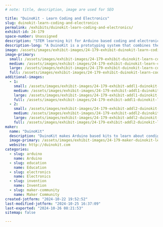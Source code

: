 ```yaml
---
# note: title, description, image are used for SEO

title: "DuinoKit - Learn Coding and Electronics"
slug: duinokit-learn-coding-and-electronics
permalink: /exhibits/duinokit-learn-coding-and-electronics/
exhibit-id: 24-179
space-number: Unassigned
description: "STEM learning kit for Arduino based coding and electronics. "
description-long: "A DuinoKit is a prototyping system that combines the power of coding with the versatility of electronics. It consists of an Arduino microcontroller board, a breadboard, various electronic components, and a set of tutorials to guide you through the learning process."
image: /assets/images/exhibit-images/24-179-exhibit-duinokit-learn-coding-and-electronics-avatar-kit-small-8464-large.JPG
image-primary: 
  small: /assets/images/exhibit-images/24-179-exhibit-duinokit-learn-coding-and-electronics-avatar-kit-small-8464-small.JPG
  medium: /assets/images/exhibit-images/24-179-exhibit-duinokit-learn-coding-and-electronics-avatar-kit-small-8464-medium.JPG
  large: /assets/images/exhibit-images/24-179-exhibit-duinokit-learn-coding-and-electronics-avatar-kit-small-8464-large.JPG
  full: /assets/images/exhibit-images/24-179-exhibit-duinokit-learn-coding-and-electronics-avatar-kit-small-8464-full.JPG
additional-images: 
  - 1:
    small: /assets/images/exhibit-images/24-179-exhibit-addl1-duinokit-learn-coding-and-electronics-ess-and-jr-kit-package-small.jpg
    medium: /assets/images/exhibit-images/24-179-exhibit-addl1-duinokit-learn-coding-and-electronics-ess-and-jr-kit-package-medium.jpg
    large: /assets/images/exhibit-images/24-179-exhibit-addl1-duinokit-learn-coding-and-electronics-ess-and-jr-kit-package-large.jpg
    full: /assets/images/exhibit-images/24-179-exhibit-addl1-duinokit-learn-coding-and-electronics-ess-and-jr-kit-package-full.jpg
  - 2:
    small: /assets/images/exhibit-images/24-179-exhibit-addl2-duinokit-learn-coding-and-electronics-ess-and-jr-kit-package-6294-small.jpg
    medium: /assets/images/exhibit-images/24-179-exhibit-addl2-duinokit-learn-coding-and-electronics-ess-and-jr-kit-package-6294-medium.jpg
    large: /assets/images/exhibit-images/24-179-exhibit-addl2-duinokit-learn-coding-and-electronics-ess-and-jr-kit-package-6294-large.jpg
    full: /assets/images/exhibit-images/24-179-exhibit-addl2-duinokit-learn-coding-and-electronics-ess-and-jr-kit-package-6294-full.jpg
maker: 
  name: "DuinoKit"
  description: "DuinoKit makes Arduino based kits to learn about condign and electronics."
  image-primary: /assets/images/exhibit-images/24-179-maker-duinokit-learn-coding-and-electronics-avatar-kit-small-medium.JPG
  website: http://duinokit.com
categories: 
  - slug: arduino
    name: Arduino
  - slug: education
    name: Education
  - slug: electronics
    name: Electronics
  - slug: invention
    name: Invention
  - slug: maker-community
    name: Maker Community
created-jotform: "2024-10-22 19:52:52"
last-modified-jotform: "2024-10-25 16:37:09"
last-exported: "2024-10-26 08:21:53"
sitemap: false

---
```


